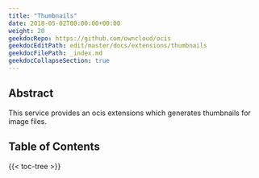 ```yaml
---
title: "Thumbnails"
date: 2018-05-02T00:00:00+00:00
weight: 20
geekdocRepo: https://github.com/owncloud/ocis
geekdocEditPath: edit/master/docs/extensions/thumbnails
geekdocFilePath: _index.md
geekdocCollapseSection: true
---
```


## Abstract

This service provides an ocis extensions which generates thumbnails for image files.


## Table of Contents

{{< toc-tree >}}
